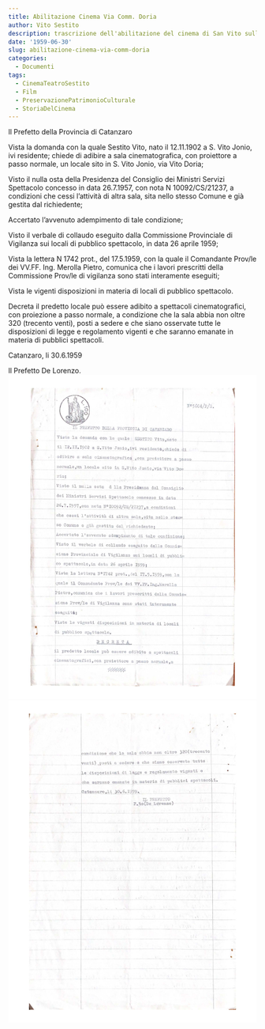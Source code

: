 ```yaml
---
title: Abilitazione Cinema Via Comm. Doria
author: Vito Sestito
description: trascrizione dell'abilitazione del cinema di San Vito sullo Ionio del 1959
date: '1959-06-30'
slug: abilitazione-cinema-via-comm-doria
categories:
  - Documenti
tags:
  - CinemaTeatroSestito
  - Film
  - PreservazionePatrimonioCulturale
  - StoriaDelCinema
---
```

Il Prefetto della Provincia di Catanzaro

Vista la domanda con la quale Sestito Vito, nato il 12.11.1902 a S. Vito Jonio, ivi residente; chiede di adibire a sala cinematografica, con proiettore a passo normale, un locale sito in S. Vito Jonio, via Vito Doria;

Visto il nulla osta della Presidenza del Consiglio dei Ministri Servizi Spettacolo concesso in data 26.7.1957, con nota N 10092/CS/21237, a condizioni che cessi l’attività di altra sala, sita nello stesso Comune e già gestita dal richiedente;

Accertato l’avvenuto adempimento di tale condizione;

Visto il verbale di collaudo eseguito dalla Commissione Provinciale di Vigilanza sui locali di pubblico spettacolo, in data 26 aprile 1959;

Vista la lettera N 1742 prot., del 17.5.1959, con la quale il Comandante Prov/le dei VV.FF. Ing. Merolla Pietro, comunica che i lavori prescritti della Commissione Prov/le di vigilanza sono stati interamente eseguiti;

Vista le vigenti disposizioni in materia di locali di pubblico spettacolo.

Decreta il predetto locale può essere adibito a spettacoli cinematografici, con proiezione a passo normale, a condizione che la sala abbia non oltre 320 (trecento venti), posti a sedere e che siano osservate tutte le disposizioni di legge e regolamento vigenti e che saranno emanate in materia di pubblici spettacoli.

Catanzaro, li 30.6.1959

Il Prefetto De Lorenzo.
![1959-06-30 Abilitazione sala cinema Via Comm Doria 1](images/19590630Abilitazionesalacinema1.jpg)
![1959-06-30 Abilitazione sala cinema Via Comm Doria 2](images/19590630Abilitazionesalacinema2.jpg)